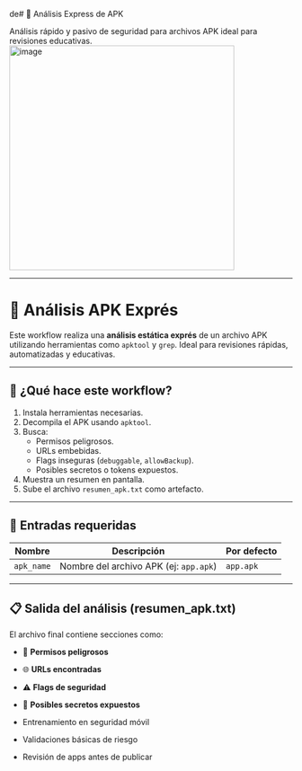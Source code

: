 de# 📱 Análisis Express de APK

Análisis rápido y pasivo de seguridad para archivos APK
ideal para revisiones educativas.
<img width="400" height="400" alt="image" src="https://github.com/user-attachments/assets/cddb1336-db05-44fc-ad4c-43996b72812a" />



---

# 📱 Análisis APK Exprés

Este workflow realiza una **análisis estática exprés** de un archivo APK utilizando herramientas como `apktool` y `grep`. Ideal para revisiones rápidas, automatizadas y educativas.

---

## 🚀 ¿Qué hace este workflow?

1. Instala herramientas necesarias.
2. Decompila el APK usando `apktool`.
3. Busca:
   - Permisos peligrosos.
   - URLs embebidas.
   - Flags inseguras (`debuggable`, `allowBackup`).
   - Posibles secretos o tokens expuestos.
4. Muestra un resumen en pantalla.
5. Sube el archivo `resumen_apk.txt` como artefacto.

---

## 🧩 Entradas requeridas

| Nombre      | Descripción                                    | Por defecto |
|-------------|------------------------------------------------|-------------|
| `apk_name`  | Nombre del archivo APK (ej: `app.apk`)         | `app.apk`   |

---

## 📋 Salida del análisis (resumen_apk.txt)

El archivo final contiene secciones como:

- 🔐 **Permisos peligrosos**  
- 🌐 **URLs encontradas**  
- ⚠️ **Flags de seguridad**  
- 🧪 **Posibles secretos expuestos**  



- Entrenamiento en seguridad móvil
- Validaciones básicas de riesgo
- Revisión de apps antes de publicar
